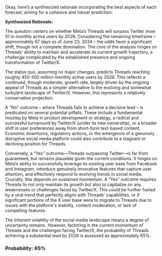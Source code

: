 Okay, here’s a synthesized rationale incorporating the best aspects of each forecast, aiming for a cohesive and robust prediction.

**Synthesized Rationale:**

The question centers on whether Meta’s Threads will surpass Twitter (now X) in monthly active users by 2026.  Considering the remaining timeframe – approximately 67 days as of June 23, 2024 – the odds favor a significant shift, though not a complete domination.  The core of the analysis hinges on Threads’ ability to maintain and accelerate its current growth trajectory, a challenge complicated by the established presence and ongoing transformation of Twitter/X.

The status quo, assuming no major changes, predicts Threads reaching roughly 450-500 million monthly active users by 2026. This reflects a continued, though moderate, growth rate, largely driven by the ongoing appeal of Threads as a simpler alternative to the evolving and somewhat turbulent landscape of Twitter/X. However, this represents a relatively conservative projection.

A "No" outcome – where Threads fails to achieve a decisive lead – is predicated on several potential pitfalls. These include a fundamental misstep by Meta in product development or strategy, a radical and successful turnaround by Twitter/X (under its new ownership), or a broader shift in user preferences away from short-form text-based content.  Economic downturns, regulatory actions, or the emergence of a genuinely disruptive social media platform could also contribute to a stagnant or declining position for Threads.

Conversely, a “Yes” outcome—Threads surpassing Twitter—is far from guaranteed, but remains plausible given the current conditions. It hinges on Meta’s ability to successfully leverage its existing user base from Facebook and Instagram, introduce genuinely innovative features that capture user attention, and effectively respond to evolving trends in social media. Crucially, this depends on sustained momentum.  A “Yes” outcome requires Threads to not only maintain its growth but also to capitalize on any weaknesses or challenges faced by Twitter/X. This could be further fueled by a viral trend that perfectly aligns with Threads' capabilities, or if significant portions of the X user base were to migrate to Threads due to issues with the platform's stability, content moderation, or lack of compelling features.

The inherent volatility of the social media landscape means a degree of uncertainty remains. However, factoring in the current momentum of Threads and the challenges facing Twitter/X, the probability of Threads achieving a substantial lead by 2026 is assessed as approximately 65%.


### Probability: 65%